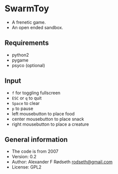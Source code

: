 SwarmToy
========

* A frenetic game.
* An open ended sandbox.

Requirements
------------

* python2
* pygame
* psyco (optional)

Input
----

* `f` for toggling fullscreen
* `ESC` or `q` to quit
* `Space` to clear
* `p` to pause
* left mousebutton to place food
* center mousebutton to place snack
* right mousebutton to place a creature

General information
-------------------

* The code is from 2007
* Version: 0.2
* Author: Alexander F Rødseth <rodseth@gmail.com>
* License: GPL2
